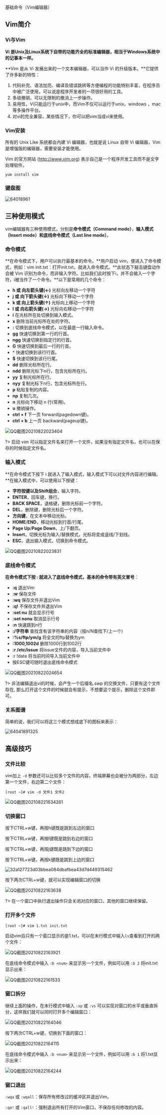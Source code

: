 基础命令（Vim编辑器）

## Vim简介

### Vi与Vim

**Vi 是Unix及Linux系统下自带的功能齐全的标准编辑器，相当于Windows系统中的记事本一样。**

**Vim 是从 Vi 发展出来的一个文本编辑器，可以当作 Vi 的升级版本。**它提供了许多新的特性：

1. 代码补完、语法加亮、编译及错误跳转等方便编程的功能特别丰富，在程序员中被广泛使用，可以说是程序开发者的一项很好用的工具。
2. 多级撤销，可以无限制的撤消上一步操作。
3. 易用性，Vi只能运行于unix中，而Vim不仅可以运行于unix，windows ，mac等多操作平台。
4. 对vi的完全兼容，某些情况下，你可以把vim当成vi来使用。

### Vim安装

所有的 Unix Like 系统都会内建 Vi 编辑器，也就是说 Linux 自带 Vi 编辑器，Vim是增强版的编辑器，需要安装才能使用。

Vim 的官方网站 (http://www.vim.org) 表示自己是一个程序开发工具而不是文字处理软件。

```
yum install vim
```

### 键盘图

![64018961](Image/64018961.webp)

## 三种使用模式

vim编辑器有三种使用模式，分别是**命令模式（Command mode）**，**输入模式（Insert mode）**和**底线命令模式（Last line mode）**。

### 命令模式

**在命令模式下，用户可以执行最基本的命令。**用户启动 vim，便进入了命令模式，例如：vim init.txt：打开init.txt，就进入命令模式。**此状态下敲击键盘动作会被 Vim 识别为命令，而非输入字符。比如我们此时按下i，并不会输入一个字符，i被当作了一个命令。**以下是常用的几个命令：

- **h 或 向左箭头键(←)** 光标向左移动一个字符
- **j 或 向下箭头键(↓)** 光标向下移动一个字符
- **k 或 向上箭头键(↑)** 光标向上移动一个字符
- **l 或 向右箭头键(→)** 光标向右移动一个字符
- **i** 在光标所在处切换到输入模式。
- **x** 删除当前光标所在处的字符。
- **:** 切换到底线命令模式，以在最底一行输入命令。
- **gg** 快速切换到第一行的行首。
- **ngg** 快速切换到指定行的行首。
- **G** 快速切换到最后一行的行首。
- **^** 快速切换到该行行首。
- **$** 快速切换到该行行尾。
- **dd** 删除光标所在行。
- **ndd** 删除光标下n行，包含光标所在行。
- **yy** 复制光标所在行。
- **nyy** 复制光标下n行，包含光标所在行。
- **p** 粘贴复制的内容。
- **np** 复制几次。
- **n** 光标向下移动 n 行(常用)。
- **u** 撤销操作。
- **ctrl + f** 下一页  forward(pagedown键)。
- **ctrl + b** 上一页  backward(pageup键)。

![QQ截图20210822023404](Image/QQ截图20210822023404.png)

?> 启动 vim 可以指定文件名来打开一个文件，如果没有指定文件名，也可以在保存的时候指定文件名。

### 输入模式

**在命令模式下按下 i 就进入了输入模式，输入模式下可以对文件内容进行编辑。**在输入模式中，可以使用以下按键：

- **字符按键以及Shift组合**，输入字符。
- **ENTER**，回车键，换行。
- **BACK SPACE**，退格键，删除光标前一个字符。
- **DEL**，删除键，删除光标后一个字符。
- **方向键**，在文本中移动光标。
- **HOME**/**END**，移动光标到行首/行尾。
- **Page Up**/**Page Down**，上/下翻页。
- **Insert**，切换光标为输入/替换模式，光标将变成竖线/下划线。
- **ESC**，退出输入模式，切换到命令模式。

![QQ截图20210822023831](Image/QQ截图20210822023831.png)

### 底线命令模式

**在命令模式下按 : 就进入了底线命令模式，基本的命令带有英文冒号**：

- **:q** 退出Vim
- **:w** 保存文件
- **:wq** 保存文件并退出Vim
- **:q!** 不保存文件并退出Vim
- **:set nu** 就会显示行号
- **:set nonu** 取消显示行号
- **:n** 快速跳到n行
- **:/字符串** 查找含有该字符串的内容（按n/N查找下/上一个）
- **:%s/ftp/ym/g** 将全文的ftp替换为ym
- **:1000,1002d** 删除1000行到1002行
- **:r /etc/issue** 将issue文件的内容，导入当前文件中
- :r !date 将当前时间导入当前文件中
- 按ESC键可随时退出底线命令模式

![QQ截图20210822024654](Image/QQ截图20210822024654.png)

?> 非法编辑退出vi的时候，会产生一个后缀名.swp 的交换文件，只要有这个文件存在, 那么打开这个文件的时候就会有提示，不想要这个提示，删除这个文件即可。

### 关系图谱

简单的说，我们可以将这三个模式想成底下的图标来表示：

![64041891325](Image/64041891325.jpg)

## 高级技巧

### 文件比较

vim加上 `-d` 参数还可以比较多个文件的内容，终端屏幕也会被分为两部分，左边第一个文件，右边第二个文件：

```
[root ~]# vim -d 文件1 文件2
```

![QQ截图202108221634261](Image/QQ截图202108221634261.png)

### 切换窗口

按下CTRL+w键，再按h键既是跳到左边的窗口

按下CTRL+w键，再按l键既是跳到右边的窗口

按下CTRL+w键，再按j键既是跳到下边的窗口

按下CTRL+w键，再按k键既是跳到上边的窗口

![32a127723d03bbea084dbafbea43d7d449315462](Image/32a127723d03bbea084dbafbea43d7d449315462.jpg)

按下两次CTRL+w键，就可以实现编辑窗口的切换

![QQ截图20210822163638](Image/QQ截图20210822163638.png)

?> 在一个窗口中执行退出操作只会关闭对应的窗口，其他的窗口继续保留。

### 打开多个文件

```
[root ~]# vim 1.txt init.txt
```

启动vim后只有一个窗口显示的是1.txt，可以在末行模式中输入`ls`查看到打开的两个文件：

![QQ截图20210822163921](Image/QQ截图20210822163921.png)

在底线命令模式中输入 `:b <num>` 来显示另一个文件，例如可以用 `:b 2` 将init.txt显示出来：

![QQ截图20210822161533](Image/QQ截图20210822161533.png)

### 窗口拆分

继续上面的操作，在末行模式中输入 `:sp` 或 `:vs` 可以实现对窗口的水平或垂直拆分，这样我们就可以同时打开多个编辑窗口：

![QQ截图20210822164046](Image/QQ截图20210822164046.png)

按下两次CTRL+w键，切换到下面的窗口：

![QQ截图20210822164115](Image/QQ截图20210822164115.png)

在底线命令模式中输入 `:b <num>` 来显示另一个文件，例如可以用 `:b 1` 将1.txt显示出来：

![QQ截图20210822164244](Image/QQ截图20210822164244.png)

### 窗口退出

`:wqa` 或 `:wqall`：保存所有修改过的缓冲区并退出Vim。

`:qa!` 或 `:qall!`：强制退出所有打开的Vim窗口，不保存任何修改的内容。